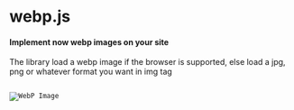 webp.js
======

<h4>Implement now webp images on your site</h4>
<p>The library load a webp image if the browser is supported, else load a jpg, png or whatever format you want in img tag</p>

<pre>
<code>
<img data-src="./test" data-format="png" alt="WebP Image"/>
</code>
</pre>
